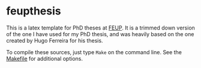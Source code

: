# feupthesis

This is a latex template for PhD theses at [FEUP](http://www.fe.up.pt). It is a trimmed down version of the one I have used for my PhD thesis, and was heavily based on the one created by Hugo Ferreira for his thesis.

To compile these sources, just type ``Make`` on the command line. See the [Makefile](Makefile) for additional options.
